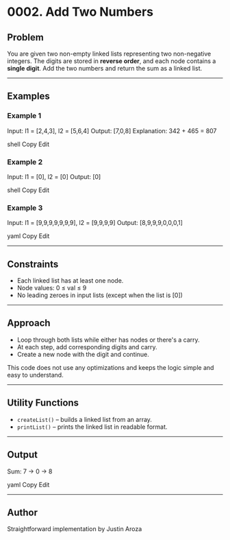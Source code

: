 # 0002. Add Two Numbers

## Problem

You are given two non-empty linked lists representing two non-negative integers. The digits are stored in **reverse order**, and each node contains a **single digit**. Add the two numbers and return the sum as a linked list.

---

## Examples

### Example 1

Input: l1 = [2,4,3], l2 = [5,6,4]
Output: [7,0,8]
Explanation: 342 + 465 = 807

shell
Copy
Edit

### Example 2

Input: l1 = [0], l2 = [0]
Output: [0]

shell
Copy
Edit

### Example 3

Input: l1 = [9,9,9,9,9,9,9], l2 = [9,9,9,9]
Output: [8,9,9,9,0,0,0,1]

yaml
Copy
Edit

---

## Constraints

- Each linked list has at least one node.
- Node values: 0 ≤ val ≤ 9
- No leading zeroes in input lists (except when the list is [0])

---

## Approach

- Loop through both lists while either has nodes or there's a carry.
- At each step, add corresponding digits and carry.
- Create a new node with the digit and continue.

This code does not use any optimizations and keeps the logic simple and easy to understand.

---

## Utility Functions

- `createList()` – builds a linked list from an array.
- `printList()` – prints the linked list in readable format.

---

## Output

Sum: 7 -> 0 -> 8

yaml
Copy
Edit

---

## Author

Straightforward implementation by Justin Aroza
